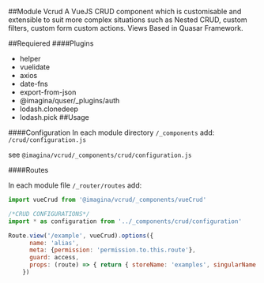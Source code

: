 ##Module Vcrud
A VueJS CRUD component which is customisable and extensible to suit more complex situations such as Nested CRUD, custom filters, custom form custom actions. Views Based in Quasar Framework.

##Requiered
####Plugins
- helper
- vuelidate
- axios
- date-fns
- export-from-json
- @imagina/quser/_plugins/auth
- lodash.clonedeep
- lodash.pick
##Usage

####Configuration 
In each module directory `/_components` add: `/crud/configuration.js`
 
 see `@imagina/vcrud/_components/crud/configuration.js` 

####Routes 

In each module file `/_router/routes` add:
```js
import vueCrud from '@imagina/vcrud/_components/vueCrud'

/*CRUD CONFIGURATIONS*/
import * as configuration from '../_components/crud/configuration'

Route.view('/example', vueCrud).options({
      name: 'alias',
      meta: {permission: 'permission.to.this.route'},
      guard: access,
      props: (route) => { return { storeName: 'examples', singularName:'example', parentId: route.params.parentId || null, ...configuration, doPage: false } },
    })
```
